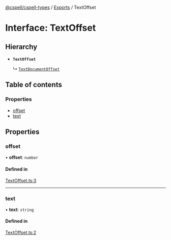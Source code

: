 [@cspell/cspell-types](../README.md) / [Exports](../modules.md) / TextOffset

# Interface: TextOffset

## Hierarchy

- **`TextOffset`**

  ↳ [`TextDocumentOffset`](TextDocumentOffset.md)

## Table of contents

### Properties

- [offset](TextOffset.md#offset)
- [text](TextOffset.md#text)

## Properties

### offset

• **offset**: `number`

#### Defined in

[TextOffset.ts:3](https://github.com/streetsidesoftware/cspell/blob/8c8dfb70/packages/cspell-types/src/TextOffset.ts#L3)

___

### text

• **text**: `string`

#### Defined in

[TextOffset.ts:2](https://github.com/streetsidesoftware/cspell/blob/8c8dfb70/packages/cspell-types/src/TextOffset.ts#L2)

